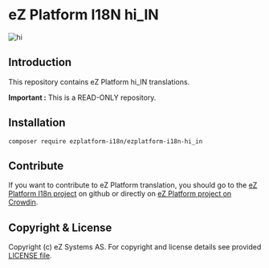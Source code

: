 # eZ Platform I18N hi_IN
![hi](https://cloud.githubusercontent.com/assets/1446466/22544455/1912ac80-e935-11e6-89e7-f11a25adbf1a.png)

## Introduction

This repository contains eZ Platform hi_IN translations.

**Important :** This is a READ-ONLY repository.

## Installation

    composer require ezplatform-i18n/ezplatform-i18n-hi_in
    
## Contribute

If you want to contribute to eZ Platform translation, you should go to the [eZ Platform I18n project][ezplatform-i18n] 
on github or directly on [eZ Platform project on Crowdin][crowdin-ezplatform].

## Copyright & License

Copyright (c) eZ Systems AS. For copyright and license details see provided [LICENSE file][licence].
 
[ezplatform-i18n]: https://github.com/ezsystems/ezplatform-i18n
[crowdin-ezplatform]: https://crowdin.com/project/ezplatform
[licence]: https://github.com/ezsystems/ezplatform-i18n/blob/master/LICENCE
